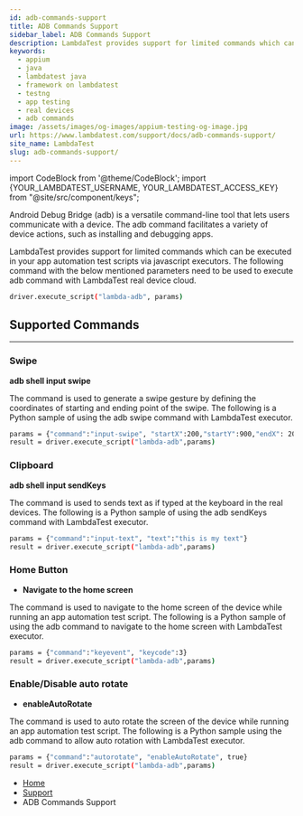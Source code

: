```yaml
---
id: adb-commands-support
title: ADB Commands Support
sidebar_label: ADB Commands Support
description: LambdaTest provides support for limited commands which can be executed in your app automation test scripts via javascript executors. 
keywords:
  - appium
  - java
  - lambdatest java
  - framework on lambdatest
  - testng
  - app testing
  - real devices
  - adb commands
image: /assets/images/og-images/appium-testing-og-image.jpg
url: https://www.lambdatest.com/support/docs/adb-commands-support/
site_name: LambdaTest
slug: adb-commands-support/
---
```


import CodeBlock from '@theme/CodeBlock';
import {YOUR_LAMBDATEST_USERNAME, YOUR_LAMBDATEST_ACCESS_KEY} from "@site/src/component/keys";

<script type="application/ld+json"
      dangerouslySetInnerHTML={{ __html: JSON.stringify({
       "@context": "https://schema.org",
        "@type": "BreadcrumbList",
        "itemListElement": [{
          "@type": "ListItem",
          "position": 1,
          "name": "Home",
          "item": "https://www.lambdatest.com"
        },{
          "@type": "ListItem",
          "position": 2,
          "name": "Support",
          "item": "https://www.lambdatest.com/support/docs/"
        },{
          "@type": "ListItem",
          "position": 3,
          "name": "ADB Commands Support",
          "item": "https://www.lambdatest.com/support/docs/adb-commands-support/"
        }]
      })
    }}
></script>


Android Debug Bridge (adb) is a versatile command-line tool that lets users communicate with a device. The adb command facilitates a variety of device actions, such as installing and debugging apps. 

LambdaTest provides support for limited commands which can be executed in your app automation test scripts via javascript executors. The following command with the below mentioned parameters need to be used to execute adb command with LambdaTest real device cloud.

```bash
driver.execute_script("lambda-adb", params)
```

## Supported Commands

---

###  Swipe
**adb shell input swipe**

The command is used to generate a swipe gesture by defining the coordinates of starting and ending point of the swipe. The following is a Python sample of using the adb swipe command with LambdaTest executor.

```bash
params = {"command":"input-swipe", "startX":200,"startY":900,"endX": 200,"endY":300}
result = driver.execute_script("lambda-adb",params)
```

###  Clipboard

**adb shell input sendKeys**

The command is used to sends text as if typed at the keyboard in the real devices. The following is a Python sample of using the adb sendKeys command with LambdaTest executor.

```bash
params = {"command":"input-text", "text":"this is my text"}
result = driver.execute_script("lambda-adb",params)
```

###  Home Button

- **Navigate to the home screen**

The command is used to navigate to the home screen of the device while running an app automation test script. The following is a Python sample of using the adb command to navigate to the home screen with LambdaTest executor.

```bash
params = {"command":"keyevent", "keycode":3}
result = driver.execute_script("lambda-adb",params)
```

### Enable/Disable auto rotate

- **enableAutoRotate**

The command is used to auto rotate the screen of the device while running an app automation test script. The following is a Python sample using the adb command to allow auto rotation with LambdaTest executor.

```bash
params = {"command":"autorotate", "enableAutoRotate", true}
result = driver.execute_script("lambda-adb",params)
```

<nav aria-label="breadcrumbs">
  <ul className="breadcrumbs">
    <li className="breadcrumbs__item">
      <a className="breadcrumbs__link" target="_self" href="https://www.lambdatest.com">
        Home
      </a>
    </li>
    <li className="breadcrumbs__item">
      <a className="breadcrumbs__link" target="_self" href="https://www.lambdatest.com/support/docs/">
        Support
      </a>
    </li>
    <li className="breadcrumbs__item breadcrumbs__item--active">
      <span className="breadcrumbs__link">
      ADB Commands Support </span>
    </li>
  </ul>
</nav>

